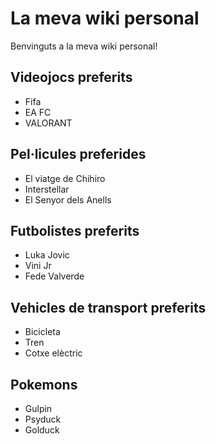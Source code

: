 # La meva wiki personal

Benvinguts a la meva wiki personal!

## Videojocs preferits
- Fifa
- EA FC
- VALORANT

## Pel·licules preferides
- El viatge de Chihiro
- Interstellar
- El Senyor dels Anells

## Futbolistes preferits
- Luka Jovic
- Vini Jr
- Fede Valverde

## Vehicles de transport preferits
- Bicicleta
- Tren
- Cotxe elèctric

## Pokemons
- Gulpin
- Psyduck
- Golduck